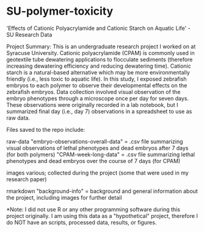# SU-polymer-toxicity
'Effects of Cationic Polyacrylamide and Cationic Starch on Aquatic Life' - SU Research Data

Project Summary:
This is an undergraduate research project I worked on at Syracuse University. Cationic polyacrylamide (CPAM) is commonly used in geotextile tube dewatering applications to flocculate sediments (therefore increasing dewatering efficiency and reducing dewatering time). Cationic starch is a natural-based alternative which may be more environmentally friendly (i.e., less toxic to aquatic life). In this study, I exposed zebrafish embryos to each polymer to observe their developmental effects on the zebrafish embryos. Data collection involved visual observation of the embryo phenotypes through a microscope once per day for seven days. These observations were originally recorded in a lab notebook, but I summarized final day (i.e., day 7) observations in a spreadsheet to use as raw data.

Files saved to the repo include:

raw-data
"embryo-observations-overall-data" = .csv file summarizing visual observations of lethal phenotypes and dead embryos after 7 days (for both polymers)
"CPAM-week-long-data" = .csv file summarizing lethal phenotypes and dead embryos over the course of 7 days (for CPAM)

images
various; collected during the project (some that were used in my research paper)

rmarkdown
"background-info" = background and general information about the project, including images for further detail

*Note: I did not use R or any other programming software during this project originally. I am using this data as a "hypothetical" project, therefore I do NOT have an scripts, processed data, results, or figures.